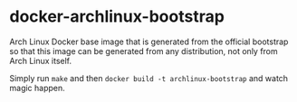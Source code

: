docker-archlinux-bootstrap
==========================

Arch Linux Docker base image that is generated from the official bootstrap so that this image can be 
generated from any distribution, not only from Arch Linux itself.

Simply run `make` and then `docker build -t archlinux-bootstrap` and watch magic happen.
